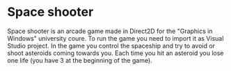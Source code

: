 # Space shooter
Space shooter is an arcade game made in Direct2D for the "Graphics in Windows" university coure. To run the game you need to import it as Visual Studio project. In the game you control the spaceship and try to avoid or shoot asteroids coming towards you. Each time you hit an asteroid you lose one life (you have 3 at the beginning of the game).

